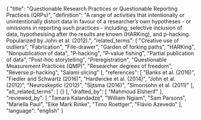 {
  "title": "Questionable Research Practices or Questionable Reporting Practices (QRPs)",
  "definition": "A range of activities that intentionally or unintentionally distort data in favour of a researcher’s own hypotheses - or omissions in reporting such practices - including; selective inclusion of data, hypothesising after the results are known (HARKing), and p-hacking. Popularized by John et al. (2012).",
  "related_terms": [
    "Creative use of outliers",
    "Fabrication",
    "File-drawer",
    "Garden of forking paths",
    "HARKing",
    "Nonpublication of data",
    "P-hacking",
    "P-value fishing",
    "Partial publication of data",
    "Post-hoc storytelling",
    "Preregistration",
    "Questionable Measurement Practices (QMP)",
    "Researcher degrees of freedom",
    "Reverse p-hacking",
    "Salami slicing"
  ],
  "references": [
    "Banks et al. (2016)",
    "Fiedler and Schwartz (2016)",
    "Hardwicke et al. (2014)",
    "John et al. (2012)",
    "Neuroskeptic (2012)",
    "Sijtsma (2016)",
    "Simonsohn et al. (2011)"
  ],
  "alt_related_terms": [
    {}
  ],
  "drafted_by": [
    "Mahmoud Elsherif"
  ],
  "reviewed_by": [
    "Tamara Kalandadze",
    "William Ngiam",
    "Sam Parsons",
    "Mariella Paul",
    "Eike Mark Rinke",
    "Timo Roettger",
    "Flávio Azevedo"
  ],
  "language": "english"
}
